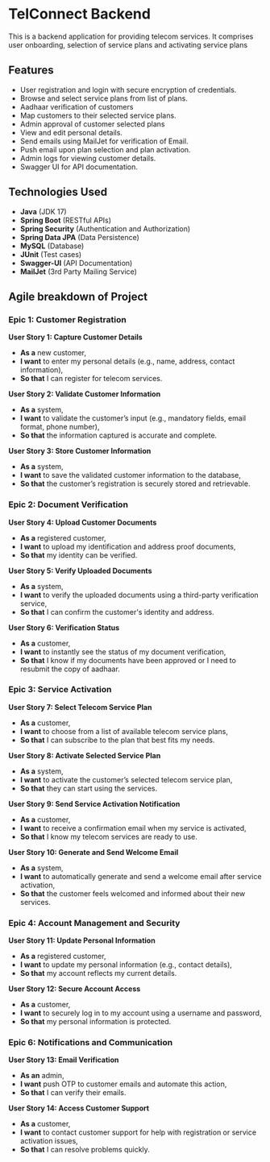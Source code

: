 # TelConnect Backend

This is a backend application for providing telecom services. It comprises user onboarding, selection of service plans and activating service plans

## Features

- User registration and login with secure encryption of credentials.
- Browse and select service plans from list of plans.
- Aadhaar verification of customers
- Map customers to their selected service plans.
- Admin approval of customer selected plans
- View and edit personal details.
- Send emails using MailJet for verification of Email.
- Push email upon plan selection and plan activation.
- Admin logs for viewing customer details.
- Swagger UI for API documentation.

## Technologies Used

- **Java** (JDK 17)
- **Spring Boot** (RESTful APIs)
- **Spring Security** (Authentication and Authorization)
- **Spring Data JPA** (Data Persistence)
- **MySQL** (Database)
- **JUnit** (Test cases)
- **Swagger-UI** (API Documentation)
- **MailJet** (3rd Party Mailing Service)

## Agile breakdown of Project
### **Epic 1: Customer Registration**
**User Story 1: Capture Customer Details**
- **As a** new customer,
- **I want** to enter my personal details (e.g., name, address, contact information),
- **So that** I can register for telecom services.

**User Story 2: Validate Customer Information**
- **As a** system,
- **I want** to validate the customer’s input (e.g., mandatory fields, email format, phone number),
- **So that** the information captured is accurate and complete.

**User Story 3: Store Customer Information**
- **As a** system,
- **I want** to save the validated customer information to the database,
- **So that** the customer’s registration is securely stored and retrievable.

### **Epic 2: Document Verification**
**User Story 4: Upload Customer Documents**
- **As a** registered customer,
- **I want** to upload my identification and address proof documents,
- **So that** my identity can be verified.

**User Story 5: Verify Uploaded Documents**
- **As a** system,
- **I want** to verify the uploaded documents using a third-party verification service,
- **So that** I can confirm the customer's identity and address.

**User Story 6:  Verification Status**
- **As a** customer,
- **I want** to instantly see the status of my document verification,
- **So that** I know if my documents have been approved or I need to resubmit the copy of aadhaar.

### **Epic 3: Service Activation**
**User Story 7: Select Telecom Service Plan**
- **As a** customer,
- **I want** to choose from a list of available telecom service plans,
- **So that** I can subscribe to the plan that best fits my needs.

**User Story 8: Activate Selected Service Plan**
- **As a** system,
- **I want** to activate the customer’s selected telecom service plan,
- **So that** they can start using the services.

**User Story 9: Send Service Activation Notification**
- **As a** customer,
- **I want** to receive a confirmation email when my service is activated,
- **So that** I know my telecom services are ready to use.

**User Story 10: Generate and Send Welcome Email**
- **As a** system,
- **I want** to automatically generate and send a welcome email after service activation,
- **So that** the customer feels welcomed and informed about their new services.

### **Epic 4: Account Management and Security**
**User Story 11: Update Personal Information**
- **As a** registered customer,
- **I want** to update my personal information (e.g., contact details),
- **So that** my account reflects my current details.

**User Story 12: Secure Account Access**
- **As a** customer,
- **I want** to securely log in to my account using a username and password,
- **So that** my personal information is protected.

### **Epic 6: Notifications and Communication**
**User Story 13: Email Verification**
- **As an** admin,
- **I want** push OTP to customer emails and automate this action,
- **So that** I can verify their emails.

**User Story 14: Access Customer Support**
- **As a** customer,
- **I want** to contact customer support for help with registration or service activation issues,
- **So that** I can resolve problems quickly.

